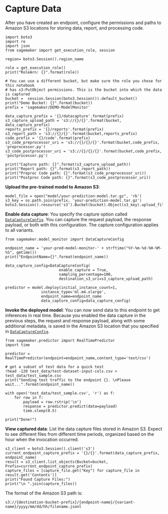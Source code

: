 # Capture Data<a name="model-monitor-data-capture"></a>

After you have created an endpoint, configure the permissions and paths to Amazon S3 locations for storing data, report, and processing code\.

```
import boto3
import re
import json
from sagemaker import get_execution_role, session

region= boto3.Session().region_name

role = get_execution_role()
print("RoleArn: {}".format(role))

# You can use a different bucket, but make sure the role you chose for this notebook
# has s3:PutObject permissions. This is the bucket into which the data is captured
bucket =  session.Session(boto3.Session()).default_bucket()
print("Demo Bucket: {}".format(bucket))
prefix = 'sagemaker/DEMO-ModelMonitor'

data_capture_prefix = '{}/datacapture'.format(prefix)
s3_capture_upload_path = 's3://{}/{}'.format(bucket, data_capture_prefix)
reports_prefix = '{}/reports'.format(prefix)
s3_report_path = 's3://{}/{}'.format(bucket,reports_prefix)
code_prefix = '{}/code'.format(prefix)
s3_code_preprocessor_uri = 's3://{}/{}/{}'.format(bucket,code_prefix, 'preprocessor.py')
s3_code_postprocessor_uri = 's3://{}/{}/{}'.format(bucket,code_prefix, 'postprocessor.py')

print("Capture path: {}".format(s3_capture_upload_path))
print("Report path: {}".format(s3_report_path))
print("Preproc Code path: {}".format(s3_code_preprocessor_uri))
print("Postproc Code path: {}".format(s3_code_postprocessor_uri))
```

**Upload the pre\-trained model to Amazon S3**: 

```
model_file = open("model/your-prediction-model.tar.gz", 'rb')
s3_key = os.path.join(prefix, 'your-prediction-model.tar.gz')
boto3.Session().resource('s3').Bucket(bucket).Object(s3_key).upload_fileobj(model_file)
```

**Enable data capture**: You specify the capture option called [ `DataCaptureConfig`](https://docs.aws.amazon.com/sagemaker/latest/APIReference/API_DataCaptureConfig.html)\. You can capture the request payload, the response payload, or both with this configuration\. The capture configuration applies to all variants\.

```
from sagemaker.model_monitor import DataCaptureConfig

endpoint_name = 'your-pred-model-monitor-' + strftime("%Y-%m-%d-%H-%M-%S", gmtime())
print("EndpointName={}".format(endpoint_name))

data_capture_config=DataCaptureConfig(
                        enable_capture = True,
                        sampling_percentage=100,
                        destination_s3_uri=s3_capture_upload_path)

predictor = model.deploy(initial_instance_count=1,
                instance_type='ml.m4.xlarge',
                endpoint_name=endpoint_name
                data_capture_config=data_capture_config)
```

**Invoke the deployed model**: You can now send data to this endpoint to get inferences in real time\. Because you enabled the data capture in the previous steps, the request and response payload, along with some additional metadata, is saved in the Amazon S3 location that you specified in [ `DataCaptureConfig`](https://docs.aws.amazon.com/sagemaker/latest/APIReference/API_DataCaptureConfig.html)\.

```
from sagemaker.predictor import RealTimePredictor
import time

predictor = RealTimePredictor(endpoint=endpoint_name,content_type='text/csv')

# get a subset of test data for a quick test
!head -120 test_data/test-dataset-input-cols.csv > test_data/test_sample.csv
print("Sending test traffic to the endpoint {}. \nPlease wait...".format(endpoint_name))

with open('test_data/test_sample.csv', 'r') as f:
    for row in f:
        payload = row.rstrip('\n')
        response = predictor.predict(data=payload)
        time.sleep(0.5)
        
print("Done!")
```

**View captured data**: List the data capture files stored in Amazon S3\. Expect to see different files from different time periods, organized based on the hour when the invocation occurred\. 

```
s3_client = boto3.Session().client('s3')
current_endpoint_capture_prefix = '{}/{}'.format(data_capture_prefix, endpoint_name)
result = s3_client.list_objects(Bucket=bucket, Prefix=current_endpoint_capture_prefix)
capture_files = [capture_file.get("Key") for capture_file in result.get('Contents')]
print("Found Capture Files:")
print("\n ".join(capture_files))
```

The format of the Amazon S3 path is:

```
s3://{destination-bucket-prefix}/{endpoint-name}/{variant-name}/yyyy/mm/dd/hh/filename.jsonl
```